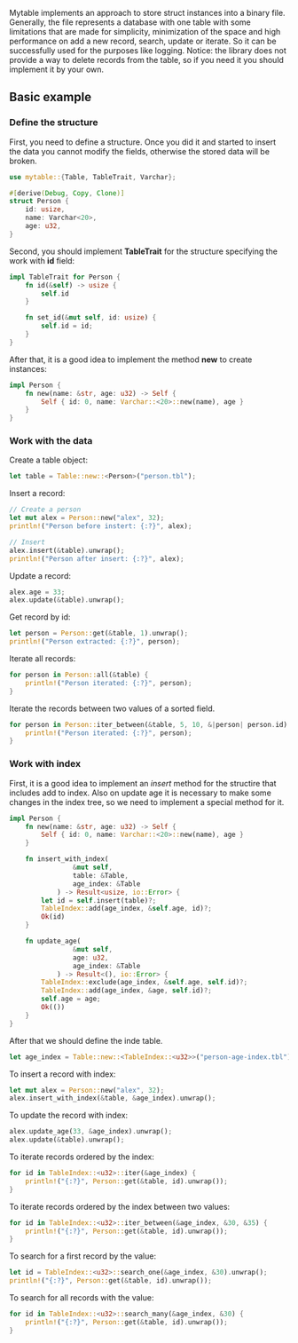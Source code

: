 Mytable implements an approach to store struct instances into a binary file.
Generally, the file represents a database with one table with some limitations
that are made for simplicity, minimization of the space and high performance
on add a new record, search, update or iterate. So it can be successfully used
for the purposes like logging. Notice: the library does not provide a way to
delete records from the table, so if you need it you should implement it by
your own.

## Basic example

### Define the structure

First, you need to define a structure. Once you did it
and started to insert the data you cannot modify the fields, otherwise the
stored data will be broken.

```rust
use mytable::{Table, TableTrait, Varchar};

#[derive(Debug, Copy, Clone)]
struct Person {
    id: usize,
    name: Varchar<20>,
    age: u32,
}
```

Second, you should implement **TableTrait** for the structure specifying
the work with **id** field:

```rust
impl TableTrait for Person {
    fn id(&self) -> usize {
        self.id
    }

    fn set_id(&mut self, id: usize) {
        self.id = id;
    }
}
```

After that, it is a good idea to implement the method **new**
to create instances:

```rust
impl Person {
    fn new(name: &str, age: u32) -> Self {
        Self { id: 0, name: Varchar::<20>::new(name), age }
    }
}
```

### Work with the data

Create a table object:

```rust
let table = Table::new::<Person>("person.tbl");
```

Insert a record:

```rust
// Create a person
let mut alex = Person::new("alex", 32);
println!("Person before instert: {:?}", alex);

// Insert
alex.insert(&table).unwrap();
println!("Person after insert: {:?}", alex);
```

Update a record:

```rust
alex.age = 33;
alex.update(&table).unwrap();
```

Get record by id:

```rust
let person = Person::get(&table, 1).unwrap();
println!("Person extracted: {:?}", person);
```

Iterate all records:

```rust
for person in Person::all(&table) {
    println!("Person iterated: {:?}", person);
}
```

Iterate the records between two values of a sorted field.

```rust
for person in Person::iter_between(&table, 5, 10, &|person| person.id) {
    println!("Person iterated: {:?}", person);
}
```

### Work with index

First, it is a good idea to implement an *insert* method for the structire that
includes add to index. Also on update age it is necessary to make some changes
in the index tree, so we need to implement a special method for it.

```rust
impl Person {
    fn new(name: &str, age: u32) -> Self {
        Self { id: 0, name: Varchar::<20>::new(name), age }
    }

    fn insert_with_index(
                &mut self,
                table: &Table,
                age_index: &Table
            ) -> Result<usize, io::Error> {
        let id = self.insert(table)?;
        TableIndex::add(age_index, &self.age, id)?;
        Ok(id)
    }

    fn update_age(
                &mut self,
                age: u32,
                age_index: &Table
            ) -> Result<(), io::Error> {
        TableIndex::exclude(age_index, &self.age, self.id)?;
        TableIndex::add(age_index, &age, self.id)?;
        self.age = age;
        Ok(())
    }
}
```

After that we should define the inde table.

```rust
let age_index = Table::new::<TableIndex::<u32>>("person-age-index.tbl");
```

To insert a record with index:

```rust
let mut alex = Person::new("alex", 32);
alex.insert_with_index(&table, &age_index).unwrap();
```

To update the record with index:

```rust
alex.update_age(33, &age_index).unwrap();
alex.update(&table).unwrap();
```

To iterate records ordered by the index:

```rust
for id in TableIndex::<u32>::iter(&age_index) {
    println!("{:?}", Person::get(&table, id).unwrap());
}
```

To iterate records ordered by the index between two values:

```rust
for id in TableIndex::<u32>::iter_between(&age_index, &30, &35) {
    println!("{:?}", Person::get(&table, id).unwrap());
}
```

To search for a first record by the value:

```rust
let id = TableIndex::<u32>::search_one(&age_index, &30).unwrap();
println!("{:?}", Person::get(&table, id).unwrap());
```

To search for all records with the value:

```rust
for id in TableIndex::<u32>::search_many(&age_index, &30) {
    println!("{:?}", Person::get(&table, id).unwrap());
}
```
